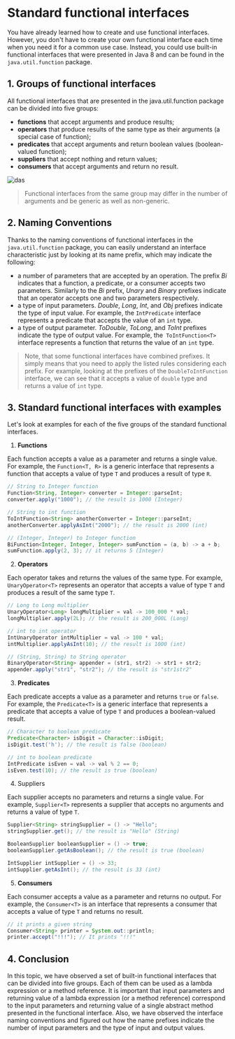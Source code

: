 # Standard functional interfaces

You have already learned how to create and use functional interfaces. However, you don't have to create your own functional interface each time when you need it for a common use case. Instead, you could use built-in functional interfaces that were presented in Java 8 and can be found in the `java.util.function` package.

## 1. Groups of functional interfaces

All functional interfaces that are presented in the java.util.function package can be divided into five groups:

- **functions** that accept arguments and produce results;
- **operators** that produce results of the same type as their arguments (a special case of function);
- **predicates** that accept arguments and return boolean values (boolean-valued function);
- **suppliers** that accept nothing and return values;
- **consumers** that accept arguments and return no result.

![das](https://ucarecdn.com/931e2353-3652-4275-a6b4-09694dd2e016/)

> Functional interfaces from the same group may differ in the number of arguments and be generic as well as non-generic.

## 2. Naming Conventions

Thanks to the naming conventions of functional interfaces in the `java.util.function` package, you can easily understand an interface characteristic just by looking at its name prefix, which may indicate the following:

- a number of parameters that are accepted by an operation. The prefix *Bi* indicates that a function, a predicate, or a consumer accepts two parameters. Similarly to the *Bi* prefix, *Unary* and *Binary* prefixes indicate that an operator accepts one and two parameters respectively.
- a type of input parameters. *Double*, *Long*, *Int*, and *Obj* prefixes indicate the type of input value. For example, the `IntPredicate` interface represents a predicate that accepts the value of an `int` type.
- a type of output parameter. *ToDouble*, *ToLong*, and *ToInt* prefixes indicate the type of output value. For example, the` ToIntFunction<T>` interface represents a function that returns the value of an `int` type.

> Note, that some functional interfaces have combined prefixes. It simply means that you need to apply the listed rules considering each prefix. For example, looking at the prefixes of the `DoubleToIntFunction` interface, we can see that it accepts a value of `double` type and returns a value of `int` type.

## 3. Standard functional interfaces with examples

Let's look at examples for each of the five groups of the standard functional interfaces.

1) **Functions**

Each function accepts a value as a parameter and returns a single value. For example, the `Function<T, R>` is a generic interface that represents a function that accepts a value of type `T` and produces a result of type `R`.

```java
// String to Integer function
Function<String, Integer> converter = Integer::parseInt;
converter.apply("1000"); // the result is 1000 (Integer)

// String to int function
ToIntFunction<String> anotherConverter = Integer::parseInt;
anotherConverter.applyAsInt("2000"); // the result is 2000 (int)

// (Integer, Integer) to Integer function
BiFunction<Integer, Integer, Integer> sumFunction = (a, b) -> a + b;
sumFunction.apply(2, 3); // it returns 5 (Integer)
```

2) **Operators**

Each operator takes and returns the values of the same type. For example, `UnaryOperator<T>` represents an operator that accepts a value of type `T` and produces a result of the same type `T`.
```java
// Long to Long multiplier
UnaryOperator<Long> longMultiplier = val -> 100_000 * val;
longMultiplier.apply(2L); // the result is 200_000L (Long)

// int to int operator
IntUnaryOperator intMultiplier = val -> 100 * val;
intMultiplier.applyAsInt(10); // the result is 1000 (int)

// (String, String) to String operator
BinaryOperator<String> appender = (str1, str2) -> str1 + str2;
appender.apply("str1", "str2"); // the result is "str1str2"
```

3) **Predicates**

Each predicate accepts a value as a parameter and returns `true` or `false`. For example, the `Predicate<T>` is a generic interface that represents a predicate that accepts a value of type `T` and produces a boolean-valued result.

```java
// Character to boolean predicate
Predicate<Character> isDigit = Character::isDigit;
isDigit.test('h'); // the result is false (boolean)

// int to boolean predicate
IntPredicate isEven = val -> val % 2 == 0;
isEven.test(10); // the result is true (boolean)
```
4) Suppliers

Each supplier accepts no parameters and returns a single value. For example, `Supplier<T>` represents a supplier that accepts no arguments and returns a value of type `T`.
```java
Supplier<String> stringSupplier = () -> "Hello";
stringSupplier.get(); // the result is "Hello" (String)

BooleanSupplier booleanSupplier = () -> true;
booleanSupplier.getAsBoolean(); // the result is true (boolean)

IntSupplier intSupplier = () -> 33;
intSupplier.getAsInt(); // the result is 33 (int)
```

5) **Consumers**

Each consumer accepts a value as a parameter and returns no output. For example, the `Consumer<T>` is an interface that represents a consumer that accepts a value of type `T` and returns no result.
```java
// it prints a given string
Consumer<String> printer = System.out::println;
printer.accept("!!!"); // It prints "!!!"
```

## 4. Conclusion

In this topic, we have observed a set of built-in functional interfaces that can be divided into five groups. Each of them can be used as a lambda expression or a method reference. It is important that input parameters and returning value of a lambda expression (or a method reference) correspond to the input parameters and returning value of a single abstract method presented in the functional interface. Also, we have observed the interface naming conventions and figured out how the name prefixes indicate the number of input parameters and the type of input and output values.
